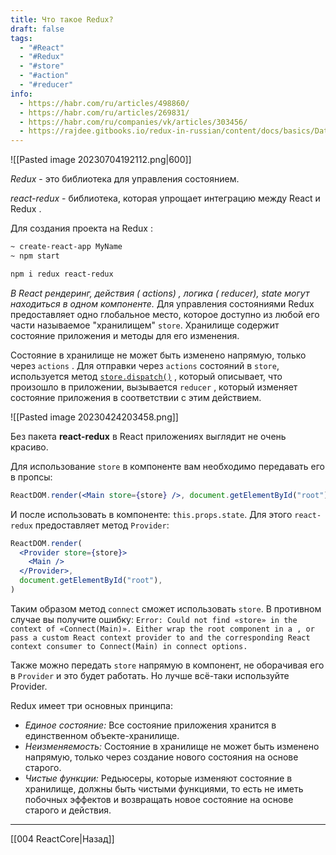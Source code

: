 ```yaml
---
title: Что такое Redux?
draft: false
tags:
  - "#React"
  - "#Redux"
  - "#store"
  - "#action"
  - "#reducer"
info:
  - https://habr.com/ru/articles/498860/
  - https://habr.com/ru/articles/269831/
  - https://habr.com/ru/companies/vk/articles/303456/
  - https://rajdee.gitbooks.io/redux-in-russian/content/docs/basics/DataFlow.html
---
```

![[Pasted image 20230704192112.png|600]]

_Redux_ - это библиотека для управления состоянием.

_react-redux_ - библиотека, которая упрощает интеграцию между React и Redux .

Для создания проекта на Redux :

```bash
~ create-react-app MyName
~ npm start

npm i redux react-redux
```

_В React рендеринг, действия ( actions) , логика ( reducer), state могут находиться в одном компоненте._ Для управления состояниями Redux предоставляет одно глобальное место, которое доступно из любой его части называемое "хранилищем" `store`. Хранилище содержит состояние приложения и методы для его изменения.

Состояние в хранилище не может быть изменено напрямую, только через `actions` . Для отправки через `actions` состояний в `store`, используется метод [`store.dispatch()`](https://rajdee.gitbooks.io/redux-in-russian/content/docs/api/Store.html#dispatch) , который описывает, что произошло в приложении, вызывается `reducer` , который изменяет состояние приложения в соответствии с этим действием.

![[Pasted image 20230424203458.png]]

Без пакета **react-redux** в React приложениях выглядит не очень красиво.

Для использование `store` в компоненте вам необходимо передавать его в пропсы:

```jsx
ReactDOM.render(<Main store={store} />, document.getElementById("root"))
```

И после использовать в компоненте: `this.props.state`. Для этого `react-redux` предоставляет метод `Provider`:

```jsx
ReactDOM.render(
  <Provider store={store}>
    <Main />
  </Provider>,
  document.getElementById("root"),
)
```

Таким образом метод `connect` сможет использовать `store`. В противном случае вы получите ошибку: `Error: Could not find «store» in the context of «Connect(Main)». Either wrap the root component in a , or pass a custom React context provider to and the corresponding React context consumer to Connect(Main) in connect options.  `

Также можно передать `store` напрямую в компонент, не оборачивая его в `Provider` и это будет работать. Но лучше всё-таки используйте Provider.

Redux имеет три основных принципа:

- _Единое состояние:_ Все состояние приложения хранится в единственном объекте-хранилище.
- _Неизменяемость:_ Состояние в хранилище не может быть изменено напрямую, только через создание нового состояния на основе старого.
- _Чистые функции:_ Редьюсеры, которые изменяют состояние в хранилище, должны быть чистыми функциями, то есть не иметь побочных эффектов и возвращать новое состояние на основе старого и действия.

---

[[004 ReactCore|Назад]]